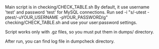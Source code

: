 Main script is in checking/CHECK_TABLE.sh
By default, it use username 'test' and password 'test' for MySQL connections.
Run sed -i "s/-utest -ptest/-uYOUR_USERNAME -pYOUR_PASSWORD/g" checking/CHECK_TABLE.sh and use your user:password settings.

Script works only with .gz files, so you must put them in dumps/ directory.

After run, you can find log file in dumpcheck directory.
